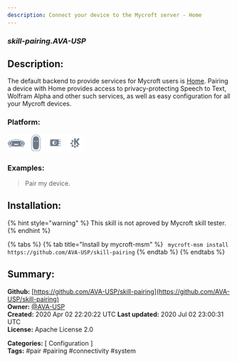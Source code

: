 ```yaml
---
description: Connect your device to the Mycroft server - Home
---
```


### _skill-pairing.AVA-USP_  
## Description:  
The default backend to provide services for Mycroft users is
[Home](https://home.mycroft.ai/).  Pairing a device with Home provides access
to privacy-protecting Speech to Text, Wolfram Alpha and other such services,
as well as easy configuration for all your Mycroft devices.  
  
  
### Platform:  
 ![Mark I](../.gitbook/assets/mark-1-icon.png)  ![Mark II](../.gitbook/assets/mark-2-icon.png)  ![Picroft](../.gitbook/assets/picroft-icon.png)  ![plasmoid](../.gitbook/assets/kde.png)   
### Examples:  
> Pair my device.  
  
## Installation:  
{% hint style="warning" %}
This skill is not aproved by Mycroft skill tester.
{% endhint %}
    
{% tabs %}
{% tab title="Install by mycroft-msm" %}
``` mycroft-msm install https://github.com/AVA-USP/skill-pairing```
{% endtab %}
  {% endtabs %}
    
## Summary:  
**Github:** [https://github.com/AVA-USP/skill-pairing](https://github.com/AVA-USP/skill-pairing)  
**Owner:** [@AVA-USP](https://github.com/AVA-USP)  
**Created:** 2020 Apr 02 22:20:22 UTC  **Last updated:** 2020 Jul 02 23:00:31 UTC  
**License:** Apache License 2.0  
  
**Categories:** [ Configuration ]   
**Tags:** \#pair \#pairing \#connectivity \#system   
